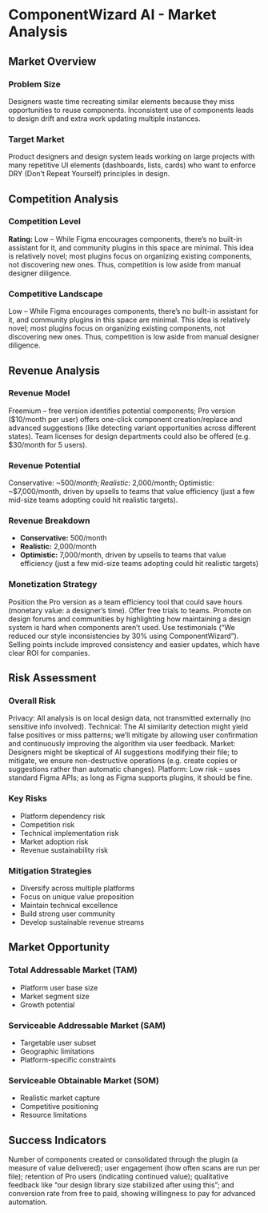# ComponentWizard AI - Market Analysis

## Market Overview

### Problem Size
Designers waste time recreating similar elements because they miss opportunities to reuse components. Inconsistent use of components leads to design drift and extra work updating multiple instances.

### Target Market
Product designers and design system leads working on large projects with many repetitive UI elements (dashboards, lists, cards) who want to enforce DRY (Don’t Repeat Yourself) principles in design.

## Competition Analysis

### Competition Level
**Rating:** Low – While Figma encourages components, there’s no built-in assistant for it, and community plugins in this space are minimal. This idea is relatively novel; most plugins focus on organizing existing components, not discovering new ones. Thus, competition is low aside from manual designer diligence.

### Competitive Landscape
Low – While Figma encourages components, there’s no built-in assistant for it, and community plugins in this space are minimal. This idea is relatively novel; most plugins focus on organizing existing components, not discovering new ones. Thus, competition is low aside from manual designer diligence.

## Revenue Analysis

### Revenue Model
Freemium – free version identifies potential components; Pro version ($10/month per user) offers one-click component creation/replace and advanced suggestions (like detecting variant opportunities across different states). Team licenses for design departments could also be offered (e.g. $30/month for 5 users).

### Revenue Potential
Conservative: ~$500/month; Realistic: ~$2,000/month; Optimistic: ~$7,000/month, driven by upsells to teams that value efficiency (just a few mid-size teams adopting could hit realistic targets).

### Revenue Breakdown
- **Conservative:** 500/month
- **Realistic:** 2,000/month
- **Optimistic:** 7,000/month, driven by upsells to teams that value efficiency (just a few mid-size teams adopting could hit realistic targets)

### Monetization Strategy
Position the Pro version as a team efficiency tool that could save hours (monetary value: a designer’s time). Offer free trials to teams. Promote on design forums and communities by highlighting how maintaining a design system is hard when components aren’t used. Use testimonials (“We reduced our style inconsistencies by 30% using ComponentWizard”). Selling points include improved consistency and easier updates, which have clear ROI for companies.

## Risk Assessment

### Overall Risk
Privacy: All analysis is on local design data, not transmitted externally (no sensitive info involved). Technical: The AI similarity detection might yield false positives or miss patterns; we’ll mitigate by allowing user confirmation and continuously improving the algorithm via user feedback. Market: Designers might be skeptical of AI suggestions modifying their file; to mitigate, we ensure non-destructive operations (e.g. create copies or suggestions rather than automatic changes). Platform: Low risk – uses standard Figma APIs; as long as Figma supports plugins, it should be fine.

### Key Risks
- Platform dependency risk
- Competition risk
- Technical implementation risk
- Market adoption risk
- Revenue sustainability risk

### Mitigation Strategies
- Diversify across multiple platforms
- Focus on unique value proposition
- Maintain technical excellence
- Build strong user community
- Develop sustainable revenue streams

## Market Opportunity

### Total Addressable Market (TAM)
- Platform user base size
- Market segment size
- Growth potential

### Serviceable Addressable Market (SAM)
- Targetable user subset
- Geographic limitations
- Platform-specific constraints

### Serviceable Obtainable Market (SOM)
- Realistic market capture
- Competitive positioning
- Resource limitations

## Success Indicators
Number of components created or consolidated through the plugin (a measure of value delivered); user engagement (how often scans are run per file); retention of Pro users (indicating continued value); qualitative feedback like “our design library size stabilized after using this”; and conversion rate from free to paid, showing willingness to pay for advanced automation.
